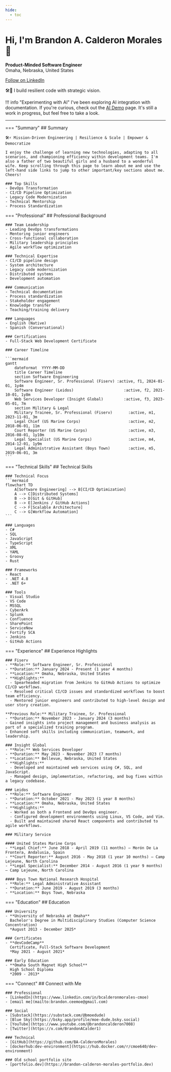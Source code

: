 ```yaml
---
hide:
  - toc
---
```


# Hi, I'm Brandon A. Calderon Morales 👋

**Product-Minded Software Engineer**  
Omaha, Nebraska, United States

<a class="md-linkedin-button" href="https://www.linkedin.com/comm/mynetwork/discovery-see-all?usecase=PEOPLE_FOLLOWS&followMember=bcalderonmorales-cmoe" target="_blank">Follow on LinkedIn</a>

🛠️🚀 I build resilient code with strategic vision.

!!! info "Experimenting with AI"
    I've been exploring AI integration with documentation. If you're curious, check out the 
    [AI Demo](./ai-demo.md) page. It's still a work in progress, but feel free to take a look.

----

=== "Summary"
    ## Summary
    
    🛠️⚡ Mission-Driven Engineering | Resilience & Scale | Empower & Democratize

    I enjoy the challenge of learning new technologies, adapting to all scenarios, and championing efficiency within development teams. I'm also a father of two beautiful girls and a husband to a wonderful wife. Keep scrolling through this page to learn about me and use the left-hand side links to jump to other important/key sections about me. Cheers!
    
    ### Top Skills
    - DevOps Transformation
    - CI/CD Pipeline Optimization
    - Legacy Code Modernization
    - Technical Mentorship
    - Process Standardization

=== "Professional"
    ## Professional Background
    
    ### Team Leadership
    - Leading DevOps transformations
    - Mentoring junior engineers
    - Cross-functional collaboration
    - Military leadership principles
    - Agile workflow optimization
    
    ### Technical Expertise
    - CI/CD pipeline design
    - System architecture
    - Legacy code modernization
    - Distributed systems
    - Development automation
    
    ### Communication
    - Technical documentation
    - Process standardization
    - Stakeholder engagement
    - Knowledge transfer
    - Teaching/training delivery
    
    ### Languages
    - English (Native)
    - Spanish (Conversational)
    
    ### Certifications
    - Full-Stack Web Development Certificate
    
    ### Career Timeline
    
    ```mermaid
    gantt
        dateFormat  YYYY-MM-DD
        title Career Timeline
        section Software Engineering
        Software Engineer, Sr. Professional (Fiserv) :active, f1, 2024-01-01, 1y4m
        Software Engineer (Leidos)                      :active, f2, 2021-10-01, 1y8m
        Web Services Developer (Insight Global)         :active, f3, 2023-05-01, 7m
        section Military & Legal
        Military Trainee, Sr. Professional (Fiserv)       :active, m1, 2023-11-01, 3m
        Legal Chief (US Marine Corps)                     :active, m2, 2018-06-01, 11m
        Court Reporter (US Marine Corps)                  :active, m3, 2016-08-01, 1y10m
        Legal Specialist (US Marine Corps)                :active, m4, 2014-12-01, 1y9m
        Legal Administrative Assistant (Boys Town)        :active, m5, 2019-06-01, 3m
    ```

=== "Technical Skills"
    ## Technical Skills
    
    ### Technical Focus
    ```mermaid
    flowchart TD
        A[Software Engineering] --> B[CI/CD Optimization]
        A --> C[Distributed Systems]
        B --> D[Git & GitHub]
        B --> E[Jenkins / GitHub Actions]
        C --> F[Scalable Architecture]
        C --> G[Workflow Automation]
    ```
    
    ### Languages
    - C#
    - SQL
    - JavaScript
    - TypeScript
    - XML
    - YAML
    - Groovy
    - Rust
    
    ### Frameworks
    - React
    - .NET 4.8
    - .NET 6+
    
    ### Tools
    - Visual Studio
    - VS Code
    - MSSQL
    - CyberArk
    - Splunk
    - Confluence
    - SharePoint
    - ServiceNow
    - Fortify SCA
    - Jenkins
    - GitHub Actions

=== "Experience"
    ## Experience Highlights
    
    ### Fiserv
    - **Role:** Software Engineer, Sr. Professional  
    - **Duration:** January 2024 - Present (1 year 4 months)  
    - **Location:** Omaha, Nebraska, United States  
    - **Highlights:**
      - Spearheaded migration from Jenkins to GitHub Actions to optimize CI/CD workflows.
      - Resolved critical CI/CD issues and standardized workflows to boost team efficiency.
      - Mentored junior engineers and contributed to high-level design and user story creation.
    
    **Previous Role:** Military Trainee, Sr. Professional
    - **Duration:** November 2023 - January 2024 (3 months)
    - Gained insights into project management and business analysis as part of a specialized training program.
    - Enhanced soft skills including communication, teamwork, and leadership.
    
    ### Insight Global
    - **Role:** Web Services Developer  
    - **Duration:** May 2023 - November 2023 (7 months)  
    - **Location:** Bellevue, Nebraska, United States  
    - **Highlights:**
      - Developed and maintained web services using C#, SQL, and JavaScript.
      - Managed design, implementation, refactoring, and bug fixes within a legacy codebase.
    
    ### Leidos
    - **Role:** Software Engineer  
    - **Duration:** October 2021 - May 2023 (1 year 8 months)  
    - **Location:** Omaha, Nebraska, United States  
    - **Highlights:**
      - Worked as both a Frontend and DevOps engineer.
      - Configured development environments using Linux, VS Code, and Vim.
      - Built and maintained shared React components and contributed to agile workflows.
    
    ### Military Service
    
    #### United States Marine Corps
    - **Legal Chief:** June 2018 - April 2019 (11 months) – Morón De La Frontera, Andalusia, Spain
    - **Court Reporter:** August 2016 - May 2018 (1 year 10 months) – Camp Lejeune, North Carolina
    - **Legal Specialist:** December 2014 - August 2016 (1 year 9 months) – Camp Lejeune, North Carolina
    
    #### Boys Town National Research Hospital
    - **Role:** Legal Administrative Assistant  
    - **Duration:** June 2019 - August 2019 (3 months)  
    - **Location:** Boys Town, Nebraska

=== "Education"
    ## Education
    
    ### University
    - **University of Nebraska at Omaha**  
      Bachelor's Degree in Multidisciplinary Studies (Computer Science Concentration)  
      *August 2013 - December 2025*
    
    ### Certificates
    - **devCodeCamp**  
      Certificate, Full-Stack Software Development  
      *May 2021 - August 2021*
    
    ### Early Education
    - **Omaha South Magnet High School**  
      High School Diploma  
      *2009 - 2013*

=== "Connect"
    ## Connect with Me
    
    ### Professional
    - [LinkedIn](https://www.linkedin.com/in/bcalderonmorales-cmoe)
    - [email me](mailto:brandon.ceemoe@gmail.com)

    ### Social
    - [Substack](https://substack.com/@bmoedude)
    - [Blue Sky](https://bsky.app/profile/moe-dude.bsky.social)
    - [YouTube](https://www.youtube.com/@brandoncalderon7008)
    - [Twitter](https://x.com/BrandonACalder1)

    ### Technical
    - [GitHub](https://github.com/BA-CalderonMorales)
    - [dockerhub:dev-environment](https://hub.docker.com/r/cmoe640/dev-environment)

    ### Old school portfolio site
    - [portfolio.dev](https://brandon-calderon-morales-portfolio.dev)